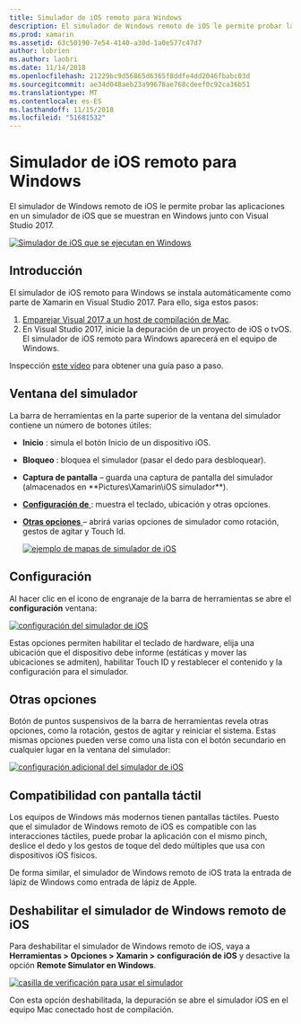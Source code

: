 ```yaml
---
title: Simulador de iOS remoto para Windows
description: El simulador de Windows remoto de iOS le permite probar las aplicaciones en un simulador de iOS que se muestran en Windows junto con Visual Studio 2017.
ms.prod: xamarin
ms.assetid: 63c50190-7e54-4140-a30d-1a0e577c47d7
author: lobrien
ms.author: laobri
ms.date: 11/14/2018
ms.openlocfilehash: 21229bc9d56865d6365f8ddfe4dd2046fbabc03d
ms.sourcegitcommit: ae34d048aeb23a99678ae768cdeef0c92ca36b51
ms.translationtype: MT
ms.contentlocale: es-ES
ms.lasthandoff: 11/15/2018
ms.locfileid: "51681532"
---
```

# <a name="remoted-ios-simulator-for-windows"></a>Simulador de iOS remoto para Windows

El simulador de Windows remoto de iOS le permite probar las aplicaciones en un simulador de iOS que se muestran en Windows junto con Visual Studio 2017.

[![](images/hero-sml.png "Simulador de iOS que se ejecutan en Windows")](images/hero.png#lightbox)

## <a name="getting-started"></a>Introducción

El simulador de iOS remoto para Windows se instala automáticamente como parte de Xamarin en Visual Studio 2017. Para ello, siga estos pasos:

1. [Emparejar Visual 2017 a un host de compilación de Mac](~/ios/get-started/installation/windows/connecting-to-mac/index.md).
2. En Visual Studio 2017, inicie la depuración de un proyecto de iOS o tvOS. El simulador de iOS remoto para Windows aparecerá en el equipo de Windows.

Inspección [este vídeo](deploy.md) para obtener una guía paso a paso.

## <a name="simulator-window"></a>Ventana del simulador

La barra de herramientas en la parte superior de la ventana del simulador contiene un número de botones útiles:

- **Inicio** : simula el botón Inicio de un dispositivo iOS.
- **Bloqueo** : bloquea el simulador (pasar el dedo para desbloquear).
- **Captura de pantalla** – guarda una captura de pantalla del simulador (almacenados en **Pictures\Xamarin\iOS simulador\**).
- [**Configuración de** ](#settings) : muestra el teclado, ubicación y otras opciones.
- [**Otras opciones** ](#other-options) – abrirá varias opciones de simulador como rotación, gestos de agitar y Touch Id.

    [![](images/maps-app-sml.png "ejemplo de mapas de simulador de iOS")](images/maps-app.png#lightbox)

## <a name="settings"></a>Configuración

Al hacer clic en el icono de engranaje de la barra de herramientas se abre el **configuración** ventana:

[![](images/settings-sml.png "configuración del simulador de iOS")](images/settings.png#lightbox)

Estas opciones permiten habilitar el teclado de hardware, elija una ubicación que el dispositivo debe informe (estáticas y mover las ubicaciones se admiten), habilitar Touch ID y restablecer el contenido y la configuración para el simulador.

## <a name="other-options"></a>Otras opciones

Botón de puntos suspensivos de la barra de herramientas revela otras opciones, como la rotación, gestos de agitar y reiniciar el sistema. Estas mismas opciones pueden verse como una lista con el botón secundario en cualquier lugar en la ventana del simulador:

[![](images/more-sml.png "configuración adicional del simulador de iOS")](images/more.png#lightbox)

## <a name="touchscreen-support"></a>Compatibilidad con pantalla táctil

Los equipos de Windows más modernos tienen pantallas táctiles. Puesto que el simulador de Windows remoto de iOS es compatible con las interacciones táctiles, puede probar la aplicación con el mismo pinch, deslice el dedo y los gestos de toque del dedo múltiples que usa con dispositivos iOS físicos.

De forma similar, el simulador de Windows remoto de iOS trata la entrada de lápiz de Windows como entrada de lápiz de Apple.

## <a name="disabling-the-remoted-ios-simulator-for-windows"></a>Deshabilitar el simulador de Windows remoto de iOS

Para deshabilitar el simulador de Windows remoto de iOS, vaya a **Herramientas > Opciones > Xamarin > configuración de iOS** y desactive la opción **Remote Simulator en Windows**.

[![](images/options-sml.png "casilla de verificación para usar el simulador")](images/options.png#lightbox)

Con esta opción deshabilitada, la depuración se abre el simulador iOS en el equipo Mac conectado host de compilación.
